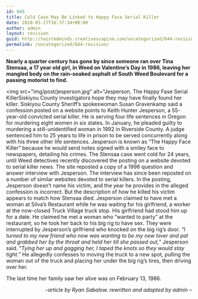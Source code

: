 ```yaml
---
id: 645
title: Cold Case May Be Linked to Happy Face Serial Killer
date: 2010-05-27T16:37:34+00:00
author: admin
layout: revision
guid: http://twistedminds.creativescapism.com/uncategorized/644-revision/
permalink: /uncategorized/644-revision/
---
```

<p class="dropcap-first">
  <strong>Nearly a quarter century has gone by since someone ran over Tina Stensaa, a 17 year old girl, in Weed on Valentine’s Day in 1986, leaving her mangled body on the rain-soaked asphalt of South Weed Boulevard for a passing motorist to find.</strong>
</p>

<img src="img/post/jesperson.jpg" alt="Jesperson, The Happy Fase Serial KillerSiskiyou County investigators hope they may have finally found her killer. Siskiyou County Sheriff’s spokeswoman Susan Gravenkamp said a confession posted on a website points to Keith Hunter Jesperson, a 55-year-old convicted serial killer. He is serving four life sentences in Oregon for murdering eight women in six states. In January, he pleaded guilty to murdering a still-unidentified woman in 1992 in Riverside County. A judge sentenced him to 25 years to life in prison to be served concurrently along with his three other life sentences. Jesperson is known as “The Happy Face Killer” because he would send notes signed with a smiley face to newspapers, detailing his crimes. The Stensaa case went cold for 24 years, until Weed detectives recently discovered the posting on a website devoted to serial killer news. The site reposted a copy of a 1998 question and answer interview with Jesperson. The interview has since been reposted on a number of similar websites devoted to serial killers. In the posting, Jesperson doesn’t name his victim, and the year he provides in the alleged confession is incorrect. But the description of how he killed his victim appears to match how Stensaa died. Jesperson claimed to have met a woman at Silva’s Restaurant while he was waiting for his girlfriend, a worker at the now-closed Truck Village truck stop. His girlfriend had stood him up for a date. He claimed he met a woman who “wanted to party” at the restaurant, so he took her back to his big rig to have sex. They were interrupted by Jesperson’s girlfriend who knocked on the big rig’s door. _“I turned to my new friend who now was wanting to be my new lover and pal and grabbed her by the throat and held her till she passed out,_” Jesperson said. “_Tying her up and gagging her, I taped the knots so they would stay tight._” He allegedly confesses to moving the truck to a new spot, pulling the woman out of the truck and placing her under the big rig’s tires, then driving over her.

The last time her family saw her alive was on February 13, 1986.

<p style="text-align: right;">
  <em>-article by Ryan Sabalow. rewritten and adapted by admin &#8211;</em>
</p>